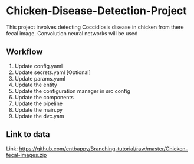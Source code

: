 # Chicken-Disease-Detection-Project
This project involves detecting Coccidiosis disease in chicken from there fecal image. Convolution neural networks will be used


## Workflow
1. Update config.yaml
2. Update secrets.yaml [Optional]
3. Update params.yaml
4. Update the entity
5. Update the configuration manager in src config
6. Update the components
7. Update the pipeline
8. Update the main.py
9. Update the dvc.yam

## Link to data

Link: https://github.com/entbappy/Branching-tutorial/raw/master/Chicken-fecal-images.zip
